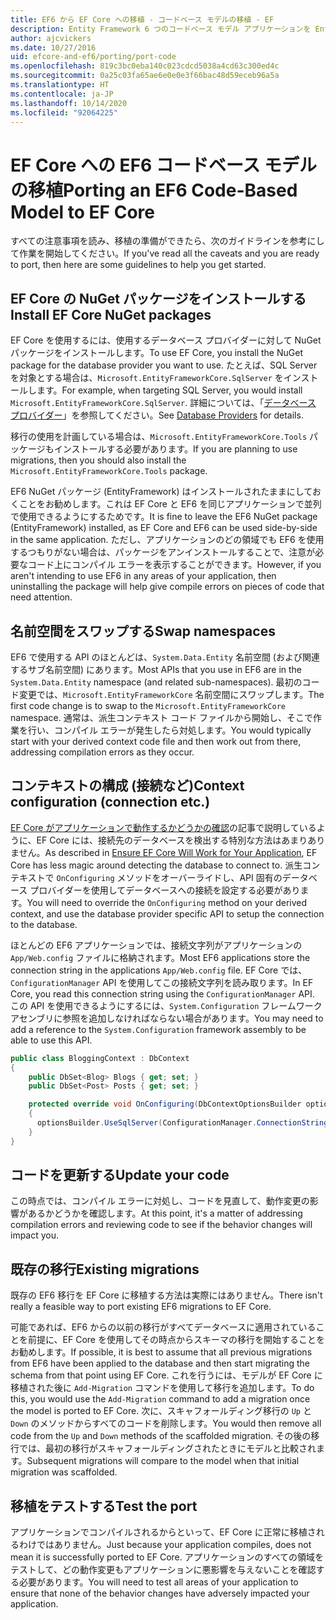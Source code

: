 ```yaml
---
title: EF6 から EF Core への移植 - コードベース モデルの移植 - EF
description: Entity Framework 6 つのコードベース モデル アプリケーションを Entity Framework Core に移植する方法に関する固有の情報
author: ajcvickers
ms.date: 10/27/2016
uid: efcore-and-ef6/porting/port-code
ms.openlocfilehash: 819c3bc0eba140c023cdcd5038a4cd63c300ed4c
ms.sourcegitcommit: 0a25c03fa65ae6e0e0e3f66bac48d59eceb96a5a
ms.translationtype: HT
ms.contentlocale: ja-JP
ms.lasthandoff: 10/14/2020
ms.locfileid: "92064225"
---
```

# <a name="porting-an-ef6-code-based-model-to-ef-core"></a><span data-ttu-id="bf4e4-103">EF Core への EF6 コードベース モデルの移植</span><span class="sxs-lookup"><span data-stu-id="bf4e4-103">Porting an EF6 Code-Based Model to EF Core</span></span>

<span data-ttu-id="bf4e4-104">すべての注意事項を読み、移植の準備ができたら、次のガイドラインを参考にして作業を開始してください。</span><span class="sxs-lookup"><span data-stu-id="bf4e4-104">If you've read all the caveats and you are ready to port, then here are some guidelines to help you get started.</span></span>

## <a name="install-ef-core-nuget-packages"></a><span data-ttu-id="bf4e4-105">EF Core の NuGet パッケージをインストールする</span><span class="sxs-lookup"><span data-stu-id="bf4e4-105">Install EF Core NuGet packages</span></span>

<span data-ttu-id="bf4e4-106">EF Core を使用するには、使用するデータベース プロバイダーに対して NuGet パッケージをインストールします。</span><span class="sxs-lookup"><span data-stu-id="bf4e4-106">To use EF Core, you install the NuGet package for the database provider you want to use.</span></span> <span data-ttu-id="bf4e4-107">たとえば、SQL Server を対象とする場合は、`Microsoft.EntityFrameworkCore.SqlServer` をインストールします。</span><span class="sxs-lookup"><span data-stu-id="bf4e4-107">For example, when targeting SQL Server, you would install `Microsoft.EntityFrameworkCore.SqlServer`.</span></span> <span data-ttu-id="bf4e4-108">詳細については、「[データベース プロバイダー](xref:core/providers/index)」を参照してください。</span><span class="sxs-lookup"><span data-stu-id="bf4e4-108">See [Database Providers](xref:core/providers/index) for details.</span></span>

<span data-ttu-id="bf4e4-109">移行の使用を計画している場合は、`Microsoft.EntityFrameworkCore.Tools` パッケージもインストールする必要があります。</span><span class="sxs-lookup"><span data-stu-id="bf4e4-109">If you are planning to use migrations, then you should also install the `Microsoft.EntityFrameworkCore.Tools` package.</span></span>

<span data-ttu-id="bf4e4-110">EF6 NuGet パッケージ (EntityFramework) はインストールされたままにしておくことをお勧めします。これは EF Core と EF6 を同じアプリケーションで並列で使用できるようにするためです。</span><span class="sxs-lookup"><span data-stu-id="bf4e4-110">It is fine to leave the EF6 NuGet package (EntityFramework) installed, as EF Core and EF6 can be used side-by-side in the same application.</span></span> <span data-ttu-id="bf4e4-111">ただし、アプリケーションのどの領域でも EF6 を使用するつもりがない場合は、パッケージをアンインストールすることで、注意が必要なコード上にコンパイル エラーを表示することができます。</span><span class="sxs-lookup"><span data-stu-id="bf4e4-111">However, if you aren't intending to use EF6 in any areas of your application, then uninstalling the package will help give compile errors on pieces of code that need attention.</span></span>

## <a name="swap-namespaces"></a><span data-ttu-id="bf4e4-112">名前空間をスワップする</span><span class="sxs-lookup"><span data-stu-id="bf4e4-112">Swap namespaces</span></span>

<span data-ttu-id="bf4e4-113">EF6 で使用する API のほとんどは、`System.Data.Entity` 名前空間 (および関連するサブ名前空間) にあります。</span><span class="sxs-lookup"><span data-stu-id="bf4e4-113">Most APIs that you use in EF6 are in the `System.Data.Entity` namespace (and related sub-namespaces).</span></span> <span data-ttu-id="bf4e4-114">最初のコード変更では、`Microsoft.EntityFrameworkCore` 名前空間にスワップします。</span><span class="sxs-lookup"><span data-stu-id="bf4e4-114">The first code change is to swap to the `Microsoft.EntityFrameworkCore` namespace.</span></span> <span data-ttu-id="bf4e4-115">通常は、派生コンテキスト コード ファイルから開始し、そこで作業を行い、コンパイル エラーが発生したら対処します。</span><span class="sxs-lookup"><span data-stu-id="bf4e4-115">You would typically start with your derived context code file and then work out from there, addressing compilation errors as they occur.</span></span>

## <a name="context-configuration-connection-etc"></a><span data-ttu-id="bf4e4-116">コンテキストの構成 (接続など)</span><span class="sxs-lookup"><span data-stu-id="bf4e4-116">Context configuration (connection etc.)</span></span>

<span data-ttu-id="bf4e4-117">[EF Core がアプリケーションで動作するかどうかの確認](xref:efcore-and-ef6/porting/index)の記事で説明しているように、EF Core には、接続先のデータベースを検出する特別な方法はあまりありません。</span><span class="sxs-lookup"><span data-stu-id="bf4e4-117">As described in [Ensure EF Core Will Work for Your Application](xref:efcore-and-ef6/porting/index), EF Core has less magic around detecting the database to connect to.</span></span> <span data-ttu-id="bf4e4-118">派生コンテキストで `OnConfiguring` メソッドをオーバーライドし、API 固有のデータベース プロバイダーを使用してデータベースへの接続を設定する必要があります。</span><span class="sxs-lookup"><span data-stu-id="bf4e4-118">You will need to override the `OnConfiguring` method on your derived context, and use the database provider specific API to setup the connection to the database.</span></span>

<span data-ttu-id="bf4e4-119">ほとんどの EF6 アプリケーションでは、接続文字列がアプリケーションの `App/Web.config` ファイルに格納されます。</span><span class="sxs-lookup"><span data-stu-id="bf4e4-119">Most EF6 applications store the connection string in the applications `App/Web.config` file.</span></span> <span data-ttu-id="bf4e4-120">EF Core では、`ConfigurationManager` API を使用してこの接続文字列を読み取ります。</span><span class="sxs-lookup"><span data-stu-id="bf4e4-120">In EF Core, you read this connection string using the `ConfigurationManager` API.</span></span> <span data-ttu-id="bf4e4-121">この API を使用できるようにするには、`System.Configuration` フレームワーク アセンブリに参照を追加しなければならない場合があります。</span><span class="sxs-lookup"><span data-stu-id="bf4e4-121">You may need to add a reference to the `System.Configuration` framework assembly to be able to use this API.</span></span>

```csharp
public class BloggingContext : DbContext
{
    public DbSet<Blog> Blogs { get; set; }
    public DbSet<Post> Posts { get; set; }

    protected override void OnConfiguring(DbContextOptionsBuilder optionsBuilder)
    {
      optionsBuilder.UseSqlServer(ConfigurationManager.ConnectionStrings["BloggingDatabase"].ConnectionString);
    }
}
```

## <a name="update-your-code"></a><span data-ttu-id="bf4e4-122">コードを更新する</span><span class="sxs-lookup"><span data-stu-id="bf4e4-122">Update your code</span></span>

<span data-ttu-id="bf4e4-123">この時点では、コンパイル エラーに対処し、コードを見直して、動作変更の影響があるかどうかを確認します。</span><span class="sxs-lookup"><span data-stu-id="bf4e4-123">At this point, it's a matter of addressing compilation errors and reviewing code to see if the behavior changes will impact you.</span></span>

## <a name="existing-migrations"></a><span data-ttu-id="bf4e4-124">既存の移行</span><span class="sxs-lookup"><span data-stu-id="bf4e4-124">Existing migrations</span></span>

<span data-ttu-id="bf4e4-125">既存の EF6 移行を EF Core に移植する方法は実際にはありません。</span><span class="sxs-lookup"><span data-stu-id="bf4e4-125">There isn't really a feasible way to port existing EF6 migrations to EF Core.</span></span>

<span data-ttu-id="bf4e4-126">可能であれば、EF6 からの以前の移行がすべてデータベースに適用されていることを前提に、EF Core を使用してその時点からスキーマの移行を開始することをお勧めします。</span><span class="sxs-lookup"><span data-stu-id="bf4e4-126">If possible, it is best to assume that all previous migrations from EF6 have been applied to the database and then start migrating the schema from that point using EF Core.</span></span> <span data-ttu-id="bf4e4-127">これを行うには、モデルが EF Core に移植された後に `Add-Migration` コマンドを使用して移行を追加します。</span><span class="sxs-lookup"><span data-stu-id="bf4e4-127">To do this, you would use the `Add-Migration` command to add a migration once the model is ported to EF Core.</span></span> <span data-ttu-id="bf4e4-128">次に、スキャフォールディング移行の `Up` と `Down` のメソッドからすべてのコードを削除します。</span><span class="sxs-lookup"><span data-stu-id="bf4e4-128">You would then remove all code from the `Up` and `Down` methods of the scaffolded migration.</span></span> <span data-ttu-id="bf4e4-129">その後の移行では、最初の移行がスキャフォールディングされたときにモデルと比較されます。</span><span class="sxs-lookup"><span data-stu-id="bf4e4-129">Subsequent migrations will compare to the model when that initial migration was scaffolded.</span></span>

## <a name="test-the-port"></a><span data-ttu-id="bf4e4-130">移植をテストする</span><span class="sxs-lookup"><span data-stu-id="bf4e4-130">Test the port</span></span>

<span data-ttu-id="bf4e4-131">アプリケーションでコンパイルされるからといって、EF Core に正常に移植されるわけではありません。</span><span class="sxs-lookup"><span data-stu-id="bf4e4-131">Just because your application compiles, does not mean it is successfully ported to EF Core.</span></span> <span data-ttu-id="bf4e4-132">アプリケーションのすべての領域をテストして、どの動作変更もアプリケーションに悪影響を与えないことを確認する必要があります。</span><span class="sxs-lookup"><span data-stu-id="bf4e4-132">You will need to test all areas of your application to ensure that none of the behavior changes have adversely impacted your application.</span></span>
